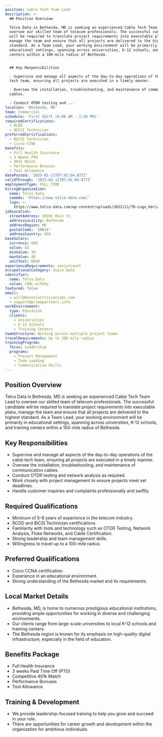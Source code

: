 ```yaml
---
position: Cable Tech Team Lead
description: >-
  ## Position Overview

  Telco Data in Bethesda, MD is seeking an experienced Cable Tech Team Lead to
  oversee our skilled team of telecom professionals. The successful candidate
  will be required to translate project requirements into executable plans,
  manage the team and ensure that all projects are delivered to the highest
  standard. As a Team Lead, your working environment will be primarily in
  educational settings, spanning across universities, K-12 schools, and training
  centers within a 100-mile radius of Bethesda.


  ## Key Responsibilities

  - Supervise and manage all aspects of the day-to-day operations of the cable
  tech team, ensuring all projects are executed in a timely manner.

  - Oversee the installation, troubleshooting, and maintenance of communication
  cables.

  - Conduct OTDR testing and ...
location: 'Bethesda, MD'
team: Commercial
schedule: 'First Shift (6:00 AM - 2:30 PM)'
requiredCertifications:
  - RCDD
  - BICSI Technician
preferredCertifications:
  - BICSI Technician
  - Cisco CCNA
benefits:
  - Full Health Insurance
  - 3 Weeks PTO
  - 401k Match
  - Performance Bonuses
  - Tool Allowance
datePosted: '2025-01-11T07:42:04.877Z'
validThrough: '2025-02-11T07:42:04.877Z'
employmentType: FULL_TIME
hiringOrganization:
  name: Telco Data
  sameAs: 'https://www.telco-data.com/'
  logo: >-
    https://www.telco-data.com/wp-content/uploads/2022/11/TD-Logo_Horizontal_Color.webp
jobLocation:
  streetAddress: 10101 Main St.
  addressLocality: Bethesda
  addressRegion: MD
  postalCode: '20814'
  addressCountry: USA
baseSalary:
  currency: USD
  value: 43
  minValue: 39
  maxValue: 48
  unitText: HOUR
experienceRequirements: seniorLevel
occupationalCategory: Voice Data
identifier:
  name: Telco Data
  value: CABL-ac5hky
featured: false
email:
  - will@bestelectricianjobs.com
  - support@primepartners.info
workEnvironment:
  type: Education
  clients:
    - Universities
    - K-12 Schools
    - Training Centers
teamStructure: Working across multiple project teams
travelRequirements: Up to 100 mile radius
trainingProgram:
  focus: Leadership
  programs:
    - Project Management
    - Team Leading
    - Communication Skills
---
```




## Position Overview
Telco Data in Bethesda, MD is seeking an experienced Cable Tech Team Lead to oversee our skilled team of telecom professionals. The successful candidate will be required to translate project requirements into executable plans, manage the team and ensure that all projects are delivered to the highest standard. As a Team Lead, your working environment will be primarily in educational settings, spanning across universities, K-12 schools, and training centers within a 100-mile radius of Bethesda.

## Key Responsibilities
- Supervise and manage all aspects of the day-to-day operations of the cable tech team, ensuring all projects are executed in a timely manner.
- Oversee the installation, troubleshooting, and maintenance of communication cables.
- Conduct OTDR testing and network analysis as required.
- Work closely with project management to ensure projects meet set deadlines.
- Handle customer inquiries and complaints professionally and swiftly.

## Required Qualifications
- Minimum of 5-8 years of experience in the telecom industry.
- RCDD and BICSI Technician certifications.
- Familiarity with tools and technology such as OTDR Testing, Network Analysis, Fluke Networks, and Cable Certification.
- Strong leadership and team management skills.
- Willingness to travel up to a 100-mile radius.

## Preferred Qualifications
- Cisco CCNA certification.
- Experience in an educational environment.
- Strong understanding of the Bethesda market and its requirements.

## Local Market Details
- Bethesda, MD, is home to numerous prestigious educational institutions, providing ample opportunities for working in diverse and challenging environments.
- Our clients range from large-scale universities to local K-12 schools and training centers.
- The Bethesda region is known for its emphasis on high-quality digital infrastructure, especially in the field of education.

## Benefits Package
- Full Health Insurance
- 3 weeks Paid Time Off (PTO)
- Competitive 401k Match
- Performance Bonuses
- Tool Allowance

## Training & Development
- We provide leadership-focused training to help you grow and succeed in your role.
- There are opportunities for career growth and development within the organization for ambitious individuals.
